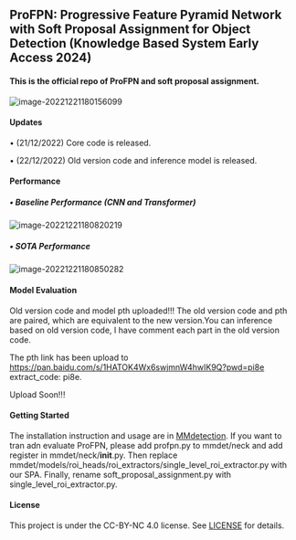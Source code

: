 ## ProFPN: Progressive Feature Pyramid Network with Soft Proposal Assignment for Object Detection (Knowledge Based System Early Access 2024)

#### This is the official repo of ProFPN and soft proposal assignment.

![image-20221221180156099](https://user-images.githubusercontent.com/37873318/208881184-0cad72b6-4d46-4ccb-935a-fe3b183f0f6b.png)


#### Updates

$\bullet$ (21/12/2022) Core code is released.

$\bullet$ (22/12/2022) Old version code and inference model is released.
#### Performance

##### $\bullet$ Baseline Performance (CNN and Transformer)

![image-20221221180820219](https://user-images.githubusercontent.com/37873318/208881234-e41f547e-b52a-4a8d-bb3c-49d40f86d97e.png)
##### $\bullet$ SOTA Performance



![image-20221221180850282](https://user-images.githubusercontent.com/37873318/208881275-f30c22a8-c9d4-4f63-a098-4b8f6ef6edb0.png)
#### Model Evaluation

Old version code and model pth uploaded!!! The old version code and pth are paired, which are equivalent to the new version.You can inference based on old version code, I have comment each part in the old version code.

The pth link has been upload to https://pan.baidu.com/s/1HATOK4Wx6swjmnW4hwIK9Q?pwd=pi8e extract_code: pi8e.

Upload Soon!!!

#### Getting Started

The installation instruction and usage are in [MMdetection](https://github.com/open-mmlab/mmdetection/blob/master/docs/en/get_started.md).
If you want to tran adn evaluate ProFPN, please add profpn.py to mmdet/neck and add register in mmdet/neck/__init__.py. Then replace mmdet/models/roi_heads/roi_extractors/single_level_roi_extractor.py with our SPA. Finally, rename soft_proposal_assignment.py with single_level_roi_extractor.py.

#### License

This project is under the CC-BY-NC 4.0 license. See [LICENSE](https://github.com/GingerCohle/ProFPN/blob/main/LICENSE.md) for details.
